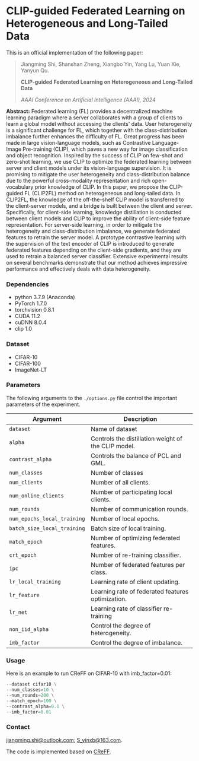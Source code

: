 # **CLIP-guided Federated Learning on Heterogeneous and Long-Tailed Data**

This is an official implementation of the following paper:

> Jiangming Shi, Shanshan Zheng, Xiangbo Yin, Yang Lu, Yuan Xie, Yanyun Qu.
>
> **CLIP-guided Federated Learning on Heterogeneous and Long-Tailed Data**
>
> *AAAI Conference on Artificial Intelligence (AAAI), 2024* 


**Abstract:** Federated learning (FL) provides a decentralized machine learning paradigm where a server collaborates with a group of clients to learn a global model without accessing the clients' data. User heterogeneity is a significant challenge for FL, which together with the class-distribution imbalance further enhances the difficulty of FL. Great progress has been made in large vision-language models, such as Contrastive Language-Image Pre-training (CLIP), which paves a new way for image classification and object recognition. Inspired by the success of CLIP on few-shot and zero-shot learning, we use CLIP to optimize the federated learning between server and client models under its vision-language supervision. It is promising to mitigate the user heterogeneity and class-distribution balance due to the powerful cross-modality representation and rich open-vocabulary prior knowledge of CLIP. In this paper, we propose the CLIP-guided FL (CLIP2FL) method on heterogeneous and long-tailed data. In CLIP2FL, the knowledge of the off-the-shelf CLIP model is transferred to the client-server models, and a bridge is built between the client and server. Specifically, for client-side learning, knowledge distillation is conducted between client models and CLIP to improve the ability of client-side feature representation. For server-side learning, in order to mitigate the heterogeneity and class-distribution imbalance, we generate federated features to retrain the server model. A prototype contrastive learning with the supervision of the text encoder of CLIP is introduced to generate federated features depending on the client-side gradients, and they are used to retrain a balanced server classifier. Extensive experimental results on several benchmarks demonstrate that our method achieves impressive performance and effectively deals with data heterogeneity.



### Dependencies

- python 3.7.9 (Anaconda)
- PyTorch 1.7.0
- torchvision 0.8.1
- CUDA 11.2
- cuDNN 8.0.4
- clip 1.0



### Dataset

- CIFAR-10
- CIFAR-100
- ImageNet-LT



### Parameters

The following arguments to the `./options.py` file control the important parameters of the experiment.

| Argument                    | Description                                        |
| --------------------------- | -------------------------------------------------  |
| `dataset`                   | Name of dataset                                    |
| `alpha`                     | Controls the distillation weight of the CLIP model.|
| `contrast_alpha`            | Controls the balance of PCL and GML.               |
| `num_classes`               | Number of classes                                  |
| `num_clients`               | Number of all clients.                             |
| `num_online_clients`        | Number of participating local clients.             |
| `num_rounds`                | Number of communication rounds.                    |
| `num_epochs_local_training` | Number of local epochs.                            |
| `batch_size_local_training` | Batch size of local training.                      |
| `match_epoch`               | Number of optimizing federated features.           |
| `crt_epoch`                 | Number of re-training classifier.                  |
| `ipc`                       | Number of federated features per class.            |
| `lr_local_training`         | Learning rate of client updating.                  |
| `lr_feature`                | Learning rate of federated features optimization.  |
| `lr_net`                    | Learning rate of classifier re-training            |
| `non_iid_alpha`             | Control the degree of heterogeneity.               |
| `imb_factor`                | Control the degree of imbalance.                   |



### Usage

Here is an example to run CReFF on CIFAR-10 with imb_factor=0.01:

```python main.py 
--dataset cifar10 \
--num_classes=10 \
--num_rounds=200 \
--match_epoch=100 \
--contrast_alpha=0.1 \
--imb_factor=0.01

```

### Contact
jiangming.shi@outlook.com; S_yinxb@163.com.

The code is implemented based on [CReFF](https://github.com/shangxinyi/CReFF-FL).



